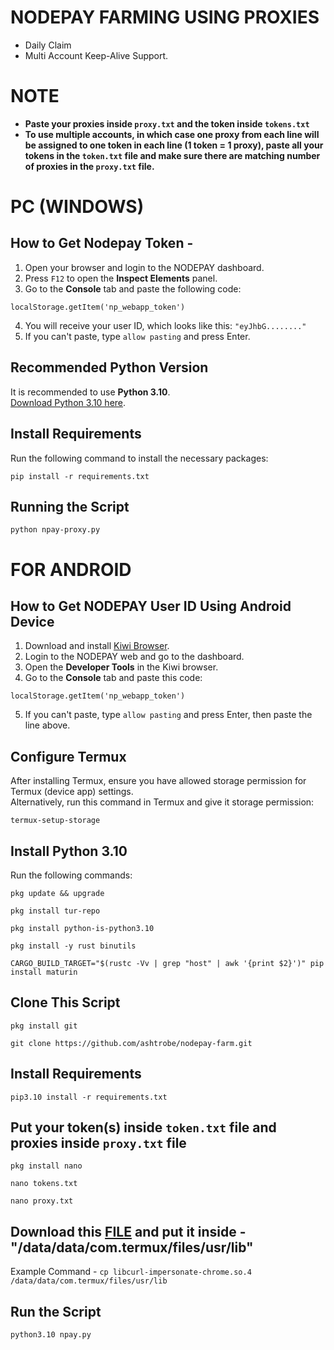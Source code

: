 # NODEPAY FARMING USING PROXIES
- Daily Claim
- Multi Account Keep-Alive Support.

# NOTE

- **Paste your proxies inside ```proxy.txt``` and the token inside ```tokens.txt```**
- **To use multiple accounts, in which case one proxy from each line will be assigned to one token in each line (1 token = 1 proxy), paste all your tokens in the ```token.txt``` file and make sure there are matching number of proxies in the ```proxy.txt``` file.**

# PC (WINDOWS)
## How to Get Nodepay Token -

1. Open your browser and login to the NODEPAY dashboard.
2. Press `F12` to open the **Inspect Elements** panel.
3. Go to the **Console** tab and paste the following code:
```
localStorage.getItem('np_webapp_token') 
```

4. You will receive your user ID, which looks like this: `"eyJhbG........"`
5. If you can't paste, type `allow pasting` and press Enter.

## Recommended Python Version

It is recommended to use **Python 3.10**.  
[Download Python 3.10 here](https://www.python.org/downloads/release/python-3100/).

## Install Requirements

Run the following command to install the necessary packages:

```
pip install -r requirements.txt
```

## Running the Script

```
python npay-proxy.py
```
# FOR ANDROID

## How to Get NODEPAY User ID Using Android Device

1. Download and install [Kiwi Browser](https://play.google.com/store/apps/details?id=com.kiwibrowser.browser&hl=en).
2. Login to the NODEPAY web and go to the dashboard.
3. Open the **Developer Tools** in the Kiwi browser.
4. Go to the **Console** tab and paste this code:
```
localStorage.getItem('np_webapp_token') 
```

5. If you can't paste, type `allow pasting` and press Enter, then paste the line above.

## Configure Termux

After installing Termux, ensure you have allowed storage permission for Termux (device app) settings.  
Alternatively, run this command in Termux and give it storage permission:

```
termux-setup-storage
```

## Install Python 3.10

Run the following commands:

```
pkg update && upgrade
```
```
pkg install tur-repo
```
```
pkg install python-is-python3.10
```
```
pkg install -y rust binutils
```
```
CARGO_BUILD_TARGET="$(rustc -Vv | grep "host" | awk '{print $2}')" pip install maturin
```

## Clone This Script
```
pkg install git
```
```
git clone https://github.com/ashtrobe/nodepay-farm.git
```
## Install Requirements
```
pip3.10 install -r requirements.txt
```
## Put your token(s) inside ```token.txt``` file and proxies inside ```proxy.txt``` file
```
pkg install nano
```
```
nano tokens.txt
```
```
nano proxy.txt
```
## Download this [FILE](https://github.com/ylasgamers/nodepay/raw/refs/heads/main/libcurl-impersonate-chrome.so.4) and put it inside - "/data/data/com.termux/files/usr/lib"
Example Command - ```cp libcurl-impersonate-chrome.so.4 /data/data/com.termux/files/usr/lib```
## Run the Script
```
python3.10 npay.py
```
